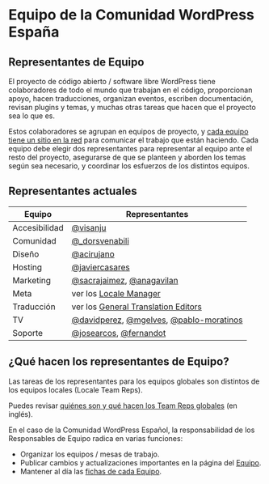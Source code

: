 # Equipo de la Comunidad WordPress España

## Representantes de Equipo

El proyecto de código abierto / software libre WordPress tiene colaboradores de todo el mundo que trabajan en el código, proporcionan apoyo, hacen traducciones, organizan eventos, escriben documentación, revisan plugins y temas, y muchas otras tareas que hacen que el proyecto sea lo que es.

Estos colaboradores se agrupan en equipos de proyecto, y [cada equipo tiene un sitio en la red](https://es.wordpress.org/colabora/) para comunicar el trabajo que están haciendo. Cada equipo debe elegir dos representantes para representar al equipo ante el resto del proyecto, asegurarse de que se planteen y aborden los temas según sea necesario, y coordinar los esfuerzos de los distintos equipos.

## Representantes actuales

| Equipo |	Representantes |
|--------|-----------------|
| Accesibilidad |	[@visanju](https://profiles.wordpress.org/visanju/) |
| Comunidad |	[@_dorsvenabili](https://profiles.wordpress.org/_dorsvenabili/) |
| Diseño |	[@acirujano](https://profiles.wordpress.org/acirujano/) |
| Hosting |	[@javiercasares](https://profiles.wordpress.org/javiercasares/) |
| Marketing |	[@sacrajaimez](https://profiles.wordpress.org/sacrajaimez/), [@anagavilan](https://profiles.wordpress.org/anagavilan/) |
| Meta | 	ver los [Locale Manager](https://make.wordpress.org/polyglots/teams/?locale=es_ES) |
| Traducción | 	ver los [General Translation Editors](https://make.wordpress.org/polyglots/teams/?locale=es_ES) |
| TV |	[@davidperez](https://profiles.wordpress.org/davidperez/), [@mgelves](https://profiles.wordpress.org/mgelves/), [@pablo-moratinos](https://profiles.wordpress.org/pablo-moratinos/) |
| Soporte |	[@josearcos](https://profiles.wordpress.org/josearcos/), [@fernandot](https://profiles.wordpress.org/fernandot/) |

## ¿Qué hacen los representantes de Equipo?

Las tareas de los representantes para los equipos globales son distintos de los equipos locales (Locale Team Reps).

Puedes revisar [quiénes son y qué hacen los Team Reps globales](https://make.wordpress.org/updates/team-reps/) (en inglés).

En el caso de la Comunidad WordPress Español, la responsabilidad de los Responsables de Equipo radica en varias funciones:

- Organizar los equipos / mesas de trabajo.
- Publicar cambios y actualizaciones importantes en la página del [Equipo](https://es.wordpress.org/team/).
- Mantener al día las [fichas de cada Equipo](https://es.wordpress.org/colabora/).
